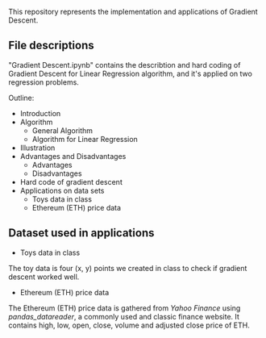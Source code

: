 This repository represents the implementation and applications of Gradient Descent. 

## File descriptions
"Gradient Descent.ipynb" contains the describtion and hard coding of Gradient Descent for Linear Regression algorithm, and it's applied on two regression problems.

Outline:
* Introduction
* Algorithm
  * General Algorithm
  * Algorithm for Linear Regression
* Illustration
* Advantages and Disadvantages
    * Advantages
    * Disadvantages
* Hard code of gradient descent
* Applications on data sets
    * Toys data in class
    * Ethereum (ETH) price data

## Dataset used in applications

* Toys data in class

The toy data is four (x, y) points we created in class to check if gradient descent worked well.

* Ethereum (ETH) price data

The Ethereum (ETH) price data is gathered from *Yahoo Finance* using *pandas_datareader*, a commonly used and classic finance website. It contains high,	low,	open,	close,	volume and	adjusted close price of ETH.



